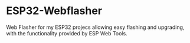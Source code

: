 # ESP32-Webflasher
Web Flasher for my ESP32 projecs allowing easy flashing and upgrading, with the functionality provided by ESP Web Tools.

